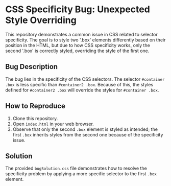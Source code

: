 # CSS Specificity Bug: Unexpected Style Overriding

This repository demonstrates a common issue in CSS related to selector specificity. The goal is to style two '.box' elements differently based on their position in the HTML, but due to how CSS specificity works, only the second '.box' is correctly styled, overriding the style of the first one.

## Bug Description
The bug lies in the specificity of the CSS selectors. The selector `#container .box` is less specific than `#container2 .box`.  Because of this, the styles defined for `#container2 .box` will override the styles for `#container .box`.

## How to Reproduce
1. Clone this repository.
2. Open `index.html` in your web browser.
3. Observe that only the second `.box` element is styled as intended; the first `.box` inherits styles from the second one because of the specificity issue.

## Solution
The provided `bugSolution.css` file demonstrates how to resolve the specificity problem by applying a more specific selector to the first `.box` element.
